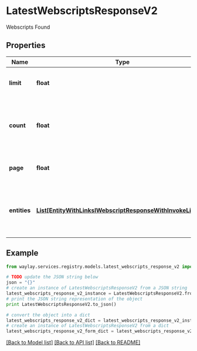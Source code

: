 # LatestWebscriptsResponseV2

Webscripts Found

## Properties

Name | Type | Description | Notes
------------ | ------------- | ------------- | -------------
**limit** | **float** | The page size used for this query result. | [optional] 
**count** | **float** | The total count of matching items, from which this result is one page. | 
**page** | **float** | The page number of a paged query result. | [optional] 
**entities** | [**List[EntityWithLinksIWebscriptResponseWithInvokeLinkV2]**](EntityWithLinksIWebscriptResponseWithInvokeLinkV2.md) | The specification and deployment status of the queried functions | 

## Example

```python
from waylay.services.registry.models.latest_webscripts_response_v2 import LatestWebscriptsResponseV2

# TODO update the JSON string below
json = "{}"
# create an instance of LatestWebscriptsResponseV2 from a JSON string
latest_webscripts_response_v2_instance = LatestWebscriptsResponseV2.from_json(json)
# print the JSON string representation of the object
print LatestWebscriptsResponseV2.to_json()

# convert the object into a dict
latest_webscripts_response_v2_dict = latest_webscripts_response_v2_instance.to_dict()
# create an instance of LatestWebscriptsResponseV2 from a dict
latest_webscripts_response_v2_form_dict = latest_webscripts_response_v2.from_dict(latest_webscripts_response_v2_dict)
```
[[Back to Model list]](../README.md#documentation-for-models) [[Back to API list]](../README.md#documentation-for-api-endpoints) [[Back to README]](../README.md)


